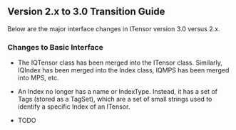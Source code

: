 
## Version 2.x to 3.0 Transition Guide

Below are the major interface changes in ITensor version 3.0 versus 2.x.

### Changes to Basic Interface

* The IQTensor class has been merged into the ITensor class. Similarly,
  IQIndex has been merged into the Index class, IQMPS has been merged into MPS, etc.

* An Index no longer has a name or IndexType. Instead, it has a set of Tags (stored as a
  TagSet), which are a set of small strings used to identify a specific Index of an ITensor.

* TODO

